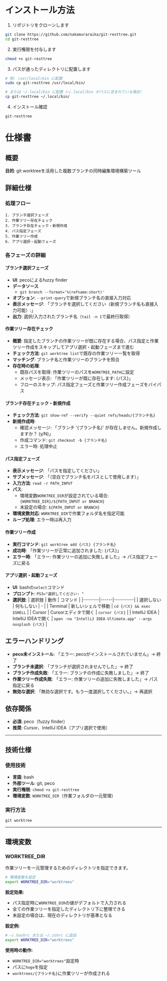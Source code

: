 # インストール方法

1. リポジトリをクローンします
```bash
git clone https://github.com/nakamuraraika/git-resttree.git
cd git-resttree
```

2. 実行権限を付与します
```bash
chmod +x git-resttree
```

3. パスが通ったディレクトリに配置します
```bash
# 例: /usr/local/bin に配置
sudo cp git-resttree /usr/local/bin/

# または ~/.local/bin に配置（~/.local/bin がパスに含まれている場合）
cp git-resttree ~/.local/bin/
```

4. インストール確認
```bash
git-resttree
```

# 仕様書

## 概要
**目的**: git worktreeを活用した複数ブランチの同時編集環境構築ツール

## 詳細仕様

### 処理フロー
```
1. ブランチ選択フェーズ
2. 作業ツリー存在チェック
3. ブランチ存在チェック・新規作成
4. パス指定フェーズ
5. 作業ツリー作成
6. アプリ選択・起動フェーズ
```

### 各フェーズの詳細

#### ブランチ選択フェーズ
- **UI**: pecoによるfuzzy finder
- **データソース**
  - `git branch --format='%(refname:short)'`
- **オプション**: `--print-query`で新規ブランチ名の直接入力対応
- **表示メッセージ**: 「ブランチを選択してください（新規ブランチ名も直接入力可能）:」
- **出力**: 選択/入力されたブランチ名（`tail -n 1`で最終行取得）

#### 作業ツリー存在チェック
- **概要**: 指定したブランチの作業ツリーが既に存在する場合、パス指定と作業ツリー作成をスキップしてアプリ選択・起動フェーズまで進む
- **チェック方法**: `git worktree list`で既存の作業ツリー一覧を取得
- **マッチング**: ブランチ名と作業ツリーのブランチを照合
- **存在時の処理**:
  - 既存パスを取得: 作業ツリーのパスを`WORKTREE_PATH`に設定
  - メッセージ表示: 「作業ツリーが既に存在します: {パス}」
  - フローのスキップ: パス指定フェーズと作業ツリー作成フェーズをバイパス

#### ブランチ存在チェック・新規作成
- **チェック方法**: `git show-ref --verify --quiet refs/heads/{ブランチ名}`
- **新規作成時**:
  - 確認メッセージ: 「ブランチ '{ブランチ名}' が存在しません。新規作成しますか？ (y/N)」
  - 作成コマンド: `git checkout -b {ブランチ名}`
  - エラー時: 処理中止

#### パス指定フェーズ
- **表示メッセージ**: 「パスを指定してください」
- **サブメッセージ**: 「（空白でブランチ名をパスとして使用します）」
- **入力方法**: `read -r PATH_INPUT`
- **パス**: 
  - 環境変数`WORKTREE_DIR`が設定されている場合: `{WORKTREE_DIR}/${PATH_INPUT or BRANCH}`
  - 未設定の場合: `${PATH_INPUT or BRANCH}`
- **環境変数対応**: `WORKTREE_DIR`で作業フォルダ名を指定可能
- **ループ処理**: エラー時は再入力

#### 作業ツリー作成
- **実行コマンド**: `git worktree add {パス} {ブランチ名}`
- **成功時**: 「作業ツリーが正常に追加されました: {パス}」
- **エラー時**: 「エラー: 作業ツリーの追加に失敗しました」→ パス指定フェーズに戻る

#### アプリ選択・起動フェーズ
- **UI**: bashの`select`コマンド
- **プロンプト**: `PS3="選択してください: "`
- **選択肢**:
  | 選択肢 | 動作 | コマンド |
  |--------|------|----------|
  | 選択しない | 何もしない | - |
  | Terminal | 新しいシェルで移動 | `cd {パス} && exec $SHELL` |
  | Cursor | Cursorエディタで開く | `cursor {パス}` |
  | IntelliJ IDEA | IntelliJ IDEAで開く | `open -na "IntelliJ IDEA Ultimate.app" --args nosplash {パス}` |

## エラーハンドリング
- **peco未インストール**: 「エラー: pecoがインストールされていません」→ 終了
- **ブランチ未選択**: 「ブランチが選択されませんでした」→ 終了
- **ブランチ作成失敗**: 「エラー: ブランチの作成に失敗しました」→ 終了
- **作業ツリー作成失敗**: 「エラー: 作業ツリーの追加に失敗しました」→ パス指定に戻る
- **無効な選択**: 「無効な選択です。もう一度選択してください。」→ 再選択

## 依存関係
- **必須**: peco（fuzzy finder）
- **推奨**: Cursor、IntelliJ IDEA（アプリ選択で使用）

---

## 技術仕様

### 使用技術
- **言語**: bash
- **外部ツール**: git, peco
- **実行権限**: `chmod +x git-resttree`
- **環境変数**: `WORKTREE_DIR`（作業フォルダの一元管理）

### 実行方法
```
git worktree
```

---

## 環境変数

### WORKTREE_DIR

作業ツリーを一元管理するためのディレクトリを指定できます。

```bash
# 環境変数を設定
export WORKTREE_DIR="worktrees"
```

**設定効果:**
- パス指定時に`WORKTREE_DIR`の値がデフォルトで入力される
- 全ての作業ツリーを指定したディレクトリ下に整理できる
- 未設定の場合は、現在のディレクトリが基準となる

**設定例:**
```bash
# ~/.bashrc または ~/.zshrc に追加
export WORKTREE_DIR="worktrees"
```

**使用時の動作:**
- `WORKTREE_DIR="worktrees"`設定時
- パスに`hoge`を指定
- `worktrees/{ブランチ名}`に作業ツリーが作成される